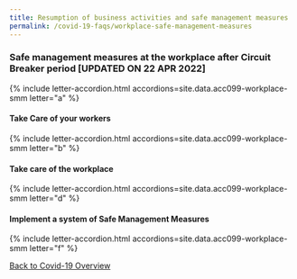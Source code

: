 ```yaml
---
title: Resumption of business activities and safe management measures
permalink: /covid-19-faqs/workplace-safe-management-measures
---
```


### Safe management measures at the workplace after Circuit Breaker period [UPDATED ON 22 APR 2022]

{% include letter-accordion.html accordions=site.data.acc099-workplace-smm letter="a" %}

#### Take Care of your workers

{% include letter-accordion.html accordions=site.data.acc099-workplace-smm letter="b" %}

#### Take care of the workplace

{% include letter-accordion.html accordions=site.data.acc099-workplace-smm letter="d" %}

#### Implement a system of Safe Management Measures

{% include letter-accordion.html accordions=site.data.acc099-workplace-smm letter="f" %}


[Back to Covid-19 Overview](/covid/)

<script src="/jquery/jquery.min.js"></script>
<script src="/jquery/resize-tables.js"></script>
